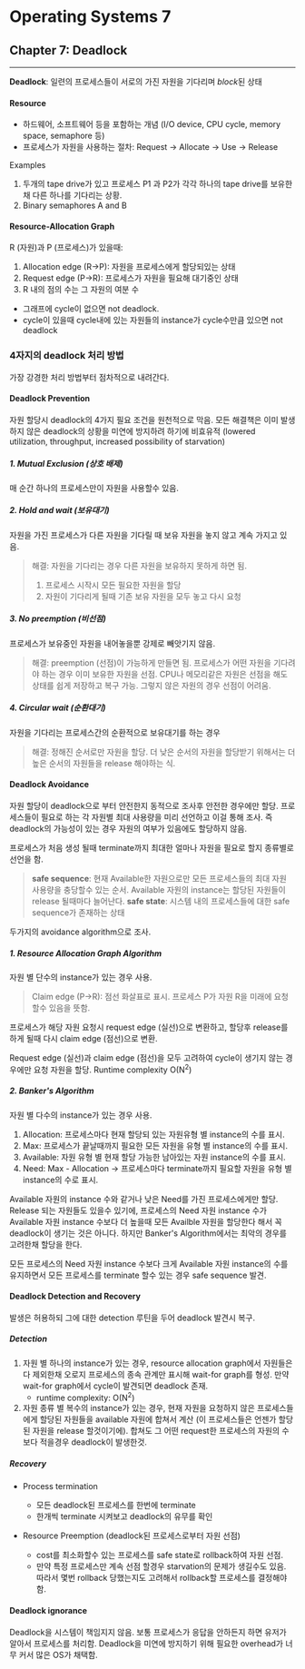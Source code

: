 # Operating Systems 7
## Chapter 7: Deadlock
<hr>

**Deadlock**: 일련의 프로세스들이 서로의 가진 자원을 기다리며 *block*된 상태

#### Resource

- 하드웨어, 소프트웨어 등을 포함하는 개념 (I/O device, CPU cycle, memory space, semaphore 등)
- 프로세스가 자원을 사용하는 절차: Request -> Allocate -> Use -> Release

Examples
1. 두개의 tape drive가 있고 프로세스 P1 과 P2가 각각 하나의 tape drive를 보유한 채 다른 하나를 기다리는 상황.
2. Binary semaphores A and B

#### Resource-Allocation Graph

R (자원)과 P (프로세스)가 있을때:
1. Allocation edge (R->P): 자원을 프로세스에게 할당되있는 상태
2. Request edge (P->R): 프로세스가 자원을 필요해 대기중인 상태
3. R 내의 점의 수는 그 자원의 여분 수

- 그래프에 cycle이 없으면 not deadlock.
- cycle이 있을때 cycle내에 있는 자원들의 instance가 cycle수만큼 있으면 not deadlock

### 4자지의 deadlock 처리 방법

가장 강경한 처리 방법부터 점차적으로 내려간다.

#### Deadlock Prevention

자원 할당시 deadlock의 4가지 필요 조건을 원천적으로 막음. 모든 해결책은 이미 발생하지 않은 deadlock의 상황을 미연에 방지하려 하기에 비효유적 (lowered utilization, throughput, increased possibility of starvation)

##### 1. Mutual Exclusion (상호 배제)

매 순간 하나의 프로세스만이 자원을 사용할수 있음.

##### 2. Hold and wait (보유대기)

자원을 가진 프로세스가 다른 자원을 기다릴 때 보유 자원을 놓지 않고 계속 가지고 있음.

> 해결: 자원을 기다리는 경우 다른 자원을 보유하지 못하게 하면 됨.
> 1. 프로세스 시작시 모든 필요한 자원을 할당
> 2. 자원이 기다리게 될때 기존 보유 자원을 모두 놓고 다시 요청

##### 3. No preemption (비선점)

프로세스가 보유중인 자원을 내어놓을뿐 강제로 빼앗기지 않음.

> 해결: preemption (선점)이 가능하게 만들면 됨. 프로세스가 어떤 자원을 기다려야 하는 경우 이미 보유한 자원을 선점. CPU나 메모리같은 자원은 선점을 해도 상태를 쉽게 저장하고 복구 가능. 그렇지 않은 자원의 경우 선점이 어려움.

##### 4. Circular wait (순환대기)

자원을 기다리는 프로세스간의 순환적으로 보유대기를 하는 경우

> 해결: 정해진 순서로만 자원을 할당. 더 낮은 순서의 자원을 할당받기 위해서는 더 높은 순서의 자원들을 release 해야하는 식.

#### Deadlock Avoidance

자원 할당이 deadlock으로 부터 안전한지 동적으로 조사후 안전한 경우에만 할당. 프로세스들이 필요로 하는 각 자원별 최대 사용량을 미리 선언하고 이걸 통해 조사. 즉 deadlock의 가능성이 있는 경우 자원의 여부가 있음에도 할당하지 않음.

프로세스가 처음 생성 될때 terminate까지 최대한 얼마나 자원을 필요로 할지 종류별로 선언을 함.

> **safe sequence**: 현재 Available한 자원으로만 모든 프로세스들의 최대 자원 사용량을 충당할수 있는 순서. Available 자원의 instance는 할당된 자원들이 release 될때마다 늘어난다.
> **safe state**: 시스템 내의 프로세스들에 대한 safe sequence가 존재하는 상태

두가지의 avoidance algorithm으로 조사.

##### 1. Resource Allocation Graph Algorithm

자원 별 단수의 instance가 있는 경우 사용.

> Claim edge (P->R): 점선 화살표로 표시. 프로세스 P가 자원 R을 미래에 요청할수 있음을 뜻함.

프로세스가 해당 자원 요청시 request edge (실선)으로 변환하고, 할당후 release를 하게 될때 다시 claim edge (점선)으로 변환.

Request edge (실선)과 claim edge (점선)을 모두 고려하여 cycle이 생기지 않는 경우에만 요청 자원을 할당. Runtime complexity O(N<sup>2</sup>)

##### 2. Banker's Algorithm

자원 별 다수의 instance가 있는 경우 사용.

1. Allocation: 프로세스마다 현재 할당되 있는 자원유형 별 instance의 수를 표시.
2. Max: 프로세스가 끝날때까지 필요한 모든 자원을 유형 별 instance의 수를 표시.
3. Available: 자원 유형 별 현재 할당 가능한 남아있는 자원 instance의 수를 표시.
4. Need: Max - Allocation -> 프로세스마다 terminate까지 필요할 자원을 유형 별 instance의 수로 표시.

Available 자원의 instance 수와 같거나 낮은 Need를 가진 프로세스에게만 할당. Release 되는 자원들도 있을수 있기에, 프로세스의 Need 자원 instance 수가 Available 자원 instance 수보다 더 높을때 모든 Availble 자원을 할당한다 해서 꼭 deadlock이 생기는 것은 아니다. 하지만 Banker's Algorithm에서는 최악의 경우를 고려한채 할당을 한다.

모든 프로세스의 Need 자원 instance 수보다 크게 Available 자원 instance의 수를 유지하면서 모든 프로세스를 terminate 할수 있는 경우 safe sequence 발견.

#### Deadlock Detection and Recovery

발생은 허용하되 그에 대한 detection 루틴을 두어 deadlock 발견시 복구.

##### Detection

1. 자원 별 하나의 instance가 있는 경우, resource allocation graph에서 자원들은 다 제외한채 오로지 프로세스의 종속 관계만 표시해 wait-for graph를 형성. 만약 wait-for graph에서 cycle이 발견되면 deadlock 존재.
    - runtime complexity: O(N<sup>2</sup>)
2. 자원 종류 별 복수의 instance가 있는 경우, 현재 자원을 요청하지 않은 프로세스들에게 할당된 자원들을 available 자원에 합쳐서 계산 (이 프로세스들은 언젠가 할당된 자원을 release 할것이기에). 합쳐도 그 어떤 request한 프로세스의 자원의 수보다 적을경우 deadlock이 발생한것.

##### Recovery

- Process termination
    - 모든 deadlock된 프로세스를 한번에 terminate
    - 한개씩 terminate 시켜보고 deadlock의 유무를 확인

- Resource Preemption (deadlock된 프로세스로부터 자원 선점)
    - cost를 최소화할수 있는 프로세스를 safe state로 rollback하여 자원 선점.
    - 만약 특정 프로세스만 계속 선점 할경우 starvation의 문제가 생길수도 있음. 따라서 몇번 rollback 당했는지도 고려해서 rollback할 프로세스를 결정해야함.

#### Deadlock ignorance

Deadlock을 시스템이 책임지지 않음. 보통 프로세스가 응답을 안하든지 하면 유저가 알아서 프로세스를 처리함. Deadlock을 미연에 방지하기 위해 필요한 overhead가 너무 커서 많은 OS가 채택함.
